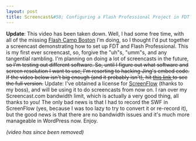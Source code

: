 ```yaml
---
layout: post
title: Screencast&#58; Configuring a Flash Professional Project in FDT
---
```



**Update**: This video has been taken down. 
Well, I had some free time, with all of the missing <a title="Flash Camp Boston" href="http://www.remotesynthesis.com/post.cfm/free-flash-camp-in-boston-announced">Flash Camp Boston</a> I'm doing, so I thought I'd put together a screencast demonstrating how to set up FDT and Flash Professional. This is my first ever screencast, so, forgive the "uh"s, "umm"s, and any tangential rambling. I'm planning on doing a lot of screencasts in the future,<del datetime="2010-04-08T02:56:22+00:00"> so I'm testing out different software. So, until I figure out what software and screen resolution I want to use, I'm resorting to hacking Jing's embed code. If the video below isn't big enough (and it probably isn't), hit <a title="Kevin Suttle on Vimeo" href="http://vimeo.com/10756820">this link </a>to see the full version.</del> Update: I've obtained a license for <a title="Telestream - ScreenFlow" href="http://www.telestream.net/screen-flow/overview.htm">ScreenFlow</a> (thanks to my boss), and will be using it to do screencasts from now on. I ran over my Screencast.com bandwidth limit, which is actually a very good thing, all thanks to you! The only bad news is that I had to record the SWF in ScreenFlow (yes, because I was too lazy to try to convert it or re-record it), but the good news is that there are no bandwidth issues and it's much more manageable in WordPress now. Enjoy.

_(video has since been removed)_